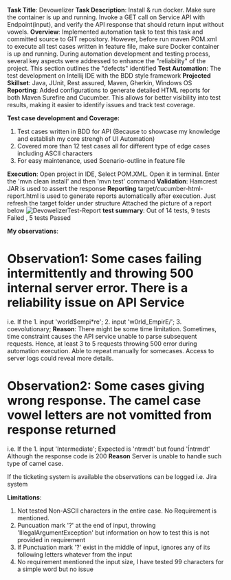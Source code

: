 **Task Title**: Devowelizer
**Task Description**: Install & run docker. Make sure the container is up and running. Invoke a GET call on Service API with Endpoint(input), and verify the API response that should return input without vowels.
**Overview**: Implemented automation task to test this task and committed source to GIT repository. However, before run maven POM.xml to execute all test cases written in feature file, make sure Docker container is up and running. During automation development and testing process, several key aspects were addressed to enhance the "reliability" of the project. This section outlines the "defects" identified
**Test Automation**: The test development on Intellij IDE with the BDD style framework
**Projected Skillset**: Java, JUnit, Rest assured, Maven, Gherkin, Windows OS
**Reporting**: Added configurations to generate detailed HTML reports for both Maven Surefire and Cucumber. This allows for better visibility into test results, making it easier to identify issues and track test coverage.

**Test case development and Coverage:**
1. Test cases written in BDD for API (Because to showcase my knowledge and establish my core strengh of UI Automation)
2. Covered more than 12 test cases all for different type of edge cases including ASCII characters
3. For easy maintenance, used Scenario-outline in feature file

**Execution**: Open project in IDE, Select POM.XML. Open it in terminal. Enter the 'mvn clean install' and then 'mvn test' command
**Validation**: Hamcrest JAR is used to assert the response
**Reporting** target/cucumber-html-report.html is used to generate reports automatically after execution. Just refresh the target folder under structure
Attached the picture of a report below
![DevowelizerTest-Report](https://github.com/user-attachments/assets/74346b9c-d364-4992-911c-fcb74b2bdd4b)
**test summary**: Out of 14 tests, 9 tests Failed , 5 tests Passed

**My observations**:
# Observation1: Some cases failing intermittently and throwing 500 internal server error. There is a reliability issue on API Service
i.e. If the 1. input 'world$empi*re'; 2. input 'w0rld_EmpirE/'; 3. coevolutionary;
**Reason**: There might be some time limitation. Sometimes, time constraint causes the API service unable to parse subsequent requests. Hence, at least 3 to 5 requests throwing 500 error during automation execution. Able to repeat manually for somecases. Access to server logs could reveal more details.

# Observation2: Some cases giving wrong response. The camel case vowel letters are not vomitted from response returned
i.e. If the 1. input 'Intermediate'; Expected is 'ntrmdt' but found 'Íntrmdt'
Although the response code is 200
**Reason** Server is unable to handle such type of camel case. 

If the ticketing system is available the observations can be logged i.e. Jira system

**Limitations**:
1. Not tested Non-ASCII characters in the entire case. No Requirement is mentioned.
2. Puncuation mark '?' at the end of input, throwing 'IllegalArgumentException' but information on how to test this is not provided in requirement
3. If Punctuation mark '?' exist in the middle of input, ignores any of its following letters whatever from the input
4. No requirement mentioned the input size, I have tested 99 characters for a simple word but no issue


